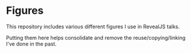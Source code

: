 # Figures

This repository includes various different figures I use in RevealJS talks.

Putting them here helps consolidate and remove the reuse/copying/linking I've done in the past.